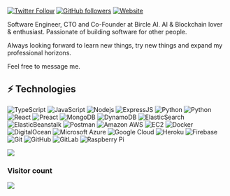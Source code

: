 
[![Twitter Follow](https://img.shields.io/twitter/follow/0xFpiantoni?style=social)](https://twitter.com/intent/follow?screen_name=0xFpiantoni) 
[![GitHub followers](https://img.shields.io/github/followers/fpiantoni?label=Follow&style=social)](https://github.com/fpiantoni) 
[![Website](https://img.shields.io/badge/BircleAI--green?style=social&logo=google%20chrome)](https://bircle.ai/) 

Software Engineer, CTO and Co-Founder at Bircle AI. AI & Blockchain lover & enthusiast.
Passionate of building software for other people. 

Always looking forward to learn new things, try new things and expand my professional horizons. 

Feel free to message me.

## ⚡ Technologies

![TypeScript](https://img.shields.io/badge/-TypeScript-007ACC?style=flat-square&logo=typescript)
![JavaScript](https://img.shields.io/badge/-JavaScript-black?style=flat-square&logo=javascript)
![Nodejs](https://img.shields.io/badge/-Nodejs-black?style=flat-square&logo=Node.js)
![ExpressJS](https://img.shields.io/badge/-Expressjs-black?style=flat-square&logo=Express.js)
![Python](https://img.shields.io/badge/-Python-black?style=flat-square&logo=Python)
![Python](https://img.shields.io/badge/-FastAPI-black?style=flat-square&logo=FastAPI)
![React](https://img.shields.io/badge/-React-black?style=flat-square&logo=react)
![Preact](https://img.shields.io/badge/-Preact-black?style=flat-square&logo=Preact)
![MongoDB](https://img.shields.io/badge/-MongoDB-black?style=flat-square&logo=mongodb)
![DynamoDB](https://img.shields.io/badge/-DynamoDB-black?style=flat-square&logo=dynamoDB)
![ElasticSearch](https://img.shields.io/badge/-ElasticSearch-005571?style=flat-square&logo=elasticsearch)
![ElasticBeanstalk](https://img.shields.io/badge/-ElasticBeanstalk-black?style=flat-square&logo=elasticbeanstalk)
![Postman](https://img.shields.io/badge/Postman-black?style=flat-square&logo=postman)
![Amazon AWS](https://img.shields.io/badge/Amazon%20AWS-232F3E?style=flat-square&logo=amazon-aws)
![EC2](https://img.shields.io/badge/-EC2-black?style=flat-square&logo=ec2)
![Docker](https://img.shields.io/badge/-Docker-black?style=flat-square&logo=docker)
![DigitalOcean](https://img.shields.io/badge/-Digital%20Ocean-darkblue?style=flat-square&logo=digitalocean)
![Microsoft Azure](https://img.shields.io/badge/Microsoft%20Azure-232F7E?style=flat-square&logo=microsoft-azure)
![Google Cloud](https://img.shields.io/badge/Google%20Cloud-black?style=flat-square&logo=google-cloud)
![Heroku](https://img.shields.io/badge/-Heroku-430098?style=flat-square&logo=heroku)
![Firebase](https://img.shields.io/badge/Firebase-black?style=flat-square&logo=firebase)
![Git](https://img.shields.io/badge/-Git-black?style=flat-square&logo=git)
![GitHub](https://img.shields.io/badge/-GitHub-181717?style=flat-square&logo=github)
![GitLab](https://img.shields.io/badge/-GitLab-FCA121?style=flat-square&logo=gitlab)
![Raspberry Pi](https://img.shields.io/badge/-Raspberry%20Pi-C51A4A?style=flat-square&logo=Raspberry-Pi)

<img src="https://github-readme-stats.vercel.app/api/top-langs/?username=fpiantoni&layout=compact&count_private=true&theme=gruvbox" />



### Visitor count
<img src="https://profile-counter.deno.dev/fpiantoni/count.svg" />
